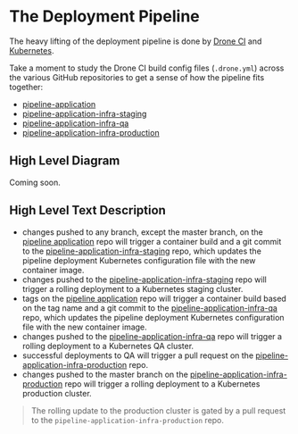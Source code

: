 # The Deployment Pipeline

The heavy lifting of the deployment pipeline is done by [Drone CI](https://drone.io/) and [Kubernetes](https://cloud.google.com/kubernetes-engine).

Take a moment to study the Drone CI build config files (`.drone.yml`) across the various GitHub repositories to get a sense of how the pipeline fits together:

* [pipeline-application](https://github.com/dellintosh/pipeline-application)
* [pipeline-application-infra-staging](https://github.com/dellintosh/pipeline-application-infra-staging)
* [pipeline-application-infra-qa](https://github.com/dellintosh/pipeline-application-infra-qa)
* [pipeline-application-infra-production](https://github.com/dellintosh/pipeline-application-infra-production)

## High Level Diagram

Coming soon.

## High Level Text Description

 * changes pushed to any branch, except the master branch, on the [pipeline application](https://github.com/dellintosh/pipeline-application) repo will trigger a container build and a git commit to the [pipeline-application-infra-staging](https://github.com/dellintosh/pipeline-application-infra-staging) repo, which updates the pipeline deployment Kubernetes configuration file with the new container image.
 * changes pushed to the [pipeline-application-infra-staging](https://github.com/dellintosh/pipeline-application-infra-staging) repo will trigger a rolling deployment to a Kubernetes staging cluster.
 * tags on the [pipeline application](https://github.com/dellintosh/pipeline-application) repo will trigger a container build based on the tag name and a git commit to the [pipeline-application-infra-qa](https://github.com/dellintosh/pipeline-application-infra-qa) repo, which updates the pipeline deployment Kubernetes configuration file with the new container image.
 * changes pushed to the [pipeline-application-infra-qa](https://github.com/dellintosh/pipeline-application-infra-qa) repo will trigger a rolling deployment to a Kubernetes QA cluster.
 * successful deployments to QA will trigger a pull request on the [pipeline-application-infra-production](https://github.com/dellintosh/pipeline-application-infra-production) repo.
 * changes pushed to the master branch on the [pipeline-application-infra-production](https://github.com/dellintosh/pipeline-application-infra-production) repo will trigger a rolling deployment to a Kubernetes production cluster.

 > The rolling update to the production cluster is gated by a pull request to the `pipeline-application-infra-production` repo.
